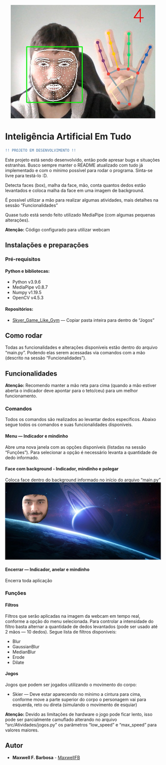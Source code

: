 <p align="center">
  <img src="./img/Contador.jpg" />
</p>

# Inteligência Artificial Em Tudo
```diff
!! PROJETO EM DESENVOLVIMENTO !!
```

Este projeto está sendo desenvolvido, então pode apresar bugs e situações estranhas. Busco sempre manter o README atualizado com tudo já implementado e com o mínimo possível para rodar o programa. Sinta-se livre para testá-lo :D.

Detecta faces (box), malha da face, mão, conta quantos dedos estão levantados e coloca malha da face em uma imagem de background.

É possível utilizar a mão para realizar algumas atividades, mais detalhes na sessão “Funcionalidades”

Quase tudo está sendo feito utilizado MediaPipe (com algumas pequenas alterações).

**Atenção:** Código configurado para utilizar webcam

## Instalações e preparações

### Pré-requisitos

#### Python e bibliotecas:
* Python v3.9.6
* MediaPipe v0.8.7
* Numpy v1.19.5
* OpenCV v4.5.3

#### Repositórios:
* [Skyer_Game_Like_Gym](https://github.com/MaxwellFB/Skier_Game_Like_Gym) — Copiar pasta inteira para dentro de “Jogos”

## Como rodar
Todas as funcionalidades e alterações disponíveis estão dentro do arquivo “main.py”. Podendo elas serem acessadas via comandos com a mão (descrito na sessão “Funcionalidades”).

## Funcionalidades
**Atenção:** Recomendo manter a mão reta para cima (quando a mão estiver aberta o indicador deve apontar para o teto/ceu) para um melhor funcionamento.

### Comandos
Todos os comandos são realizados ao levantar dedos específicos. Abaixo segue todos os comandos e suas funcionalidades disponíveis.

#### Menu — Indicador e mindinho
Abre uma nova janela com as opções disponíveis (listadas na sessão “Funções”). Para selecionar a opção é necessário levanta a quantidade de dedo informado.

#### Face com background - Indicador, mindinho e polegar
Coloca face dentro do background informado no início do arquivo “main.py”
![img](./img/Face_mesh_com_background.jpg)

#### Encerrar — Indicador, anelar e mindinho
Encerra toda aplicação

### Funções

#### Filtros
Filtros que serão aplicadas na imagem da webcam em tempo real, conforme a opção do menu selecionada. Para controlar a intensidade do filtro basta alternar a quantidade de dedos levantados (pode ser usado até 2 mãos — 10 dedos). Segue lista de filtros disponíveis:

* Blur
* GaussianBlur
* MedianBlur
* Erode
* Dilate

#### Jogos
Jogos que podem ser jogados utilizando o movimento do corpo:

* Skier — Deve estar aparecendo no mínimo a cintura para cima, conforme move a parte superior do corpo o personagem vai para esquerda, reto ou direta (simulando o movimento de esquiar)

**Atenção:** Devido as limitações de hardware o jogo pode ficar lento, isso pode ser parcialmente camuflado alterando no arquivo “src/Atividades/jogos.py” os parâmetros “low_speed” e “max_speed” para valores maiores.

## Autor
* **Maxwell F. Barbosa** - [MaxwellFB](https://github.com/MaxwellFB)

